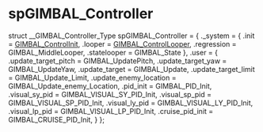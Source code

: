 # spGIMBAL_Controller

struct __GIMBAL_Controller_Type spGIMBAL_Controller = {
    ._system = {
        .init = [GIMBAL_ControlInit](../GIMBAL_ControlInit().md),
        .looper = [GIMBAL_ControlLooper](GIMBAL_ControlLooper().md),
        .regression = GIMBAL_MiddleLooper,
				.statelooper = GIMBAL_State
    },
    .user = {
        .update_target_pitch = GIMBAL_UpdatePitch,
        .update_target_yaw = GIMBAL_UpdateYaw,
        .update_target = GIMBAL_Update,
				.update_target_limit = GIMBAL_Update_Limit,
				.update_enemy_location = GIMBAL_Update_enemy_Location,
				.pid_init = GIMBAL_PID_Init,
				.visual_sy_pid = GIMBAL_VISUAL_SY_PID_Init,
				.visual_sp_pid = GIMBAL_VISUAL_SP_PID_Init,
				.visual_ly_pid = GIMBAL_VISUAL_LY_PID_Init,
				.visual_lp_pid = GIMBAL_VISUAL_LP_PID_Init,
				.cruise_pid_init = GIMBAL_CRUISE_PID_Init,
    }
};